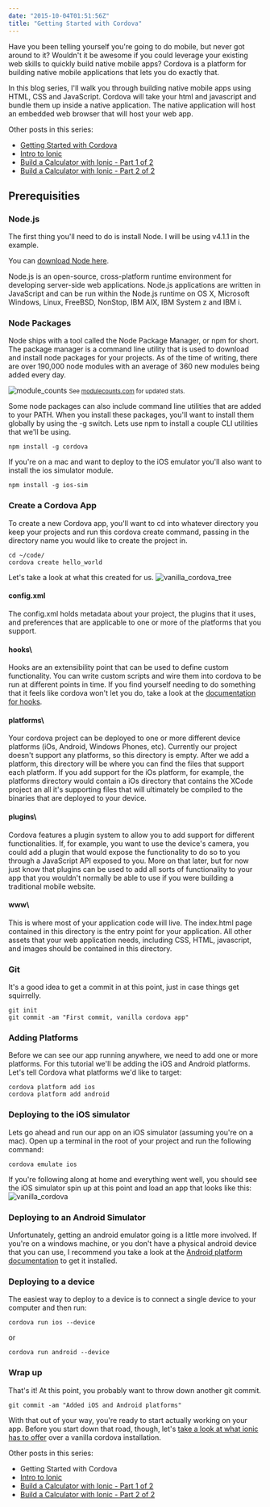 ```yaml
---
date: "2015-10-04T01:51:56Z"
title: "Getting Started with Cordova"
---
```


Have you been telling yourself you're going to do mobile, but never got around to it? Wouldn't it be awesome if you could leverage your existing web skills to quickly build native mobile apps? Cordova is a platform for building native mobile applications that lets you do exactly that.

In this blog series, I'll walk you through building native mobile apps using HTML, CSS and JavaScript. Cordova will take your html and javascript and bundle them up inside a native application.  The native application will host an embedded web browser that will host your web app.

Other posts in this series:

* [Getting Started with Cordova](/getting-started-with-cordova)
* [Intro to Ionic](/intro-to-ionic)
* [Build a Calculator with Ionic - Part 1 of 2](/build-a-calculator-with-ionic-1)
* [Build a Calculator with Ionic - Part 2 of 2](/build-a-calculator-with-ionic-2)

## Prerequisities

### Node.js

The first thing you'll need to do is install Node. I will be using v4.1.1 in the example.

You can [download Node here](https://nodejs.org/en/download/).

Node.js is an open-source, cross-platform runtime environment for developing server-side web applications. Node.js applications are written in JavaScript and can be run within the Node.js runtime on OS X, Microsoft Windows, Linux, FreeBSD, NonStop, IBM AIX, IBM System z and IBM i.

### Node Packages

Node ships with a tool called the Node Package Manager, or npm for short. The package manager is a command line utility that is used to download and install node packages for your projects. As of the time of writing, there are over 190,000 node modules with an average of 360 new modules being added every day.

![module_counts](04-1.png)
<small>See [modulecounts.com](http://www.modulecounts.com) for updated stats.</small>

Some node packages can also include command line utilities that are added to your PATH. When you install these packages, you'll want to install them globally by using the -g switch. Lets use npm to install a couple CLI utilities that we'll be using.

```shell
npm install -g cordova
```

If you're on a mac and want to deploy to the iOS emulator you'll also want to install the ios simulator module.

```shell
npm install -g ios-sim
```

### Create a Cordova App

To create a new Cordova app, you'll want to cd into whatever directory you keep your projects and run this cordova create command, passing in the directory name you would like to create the project in.

```shell
cd ~/code/
cordova create hello_world
```

Let's take a look at what this created for us.
![vanilla_cordova_tree](04-2.png)

#### config.xml

The config.xml holds metadata about your project, the plugins that it uses, and preferences that are applicable to one or more of the platforms that you support.

#### hooks\

Hooks are an extensibility point that can be used to define custom functionality.  You can write custom scripts and wire them into cordova to be run at different points in time.  If you find yourself needing to do something that it feels like cordova won't let you do, take a look at the [documentation for hooks](https://cordova.apache.org/docs/en/edge/guide_appdev_hooks_index.md.html).  

#### platforms\

Your cordova project can be deployed to one or more different device platforms (iOs, Android, Windows Phones, etc).  Currently our project doesn't support any platforms, so this directory is empty.  After we add a platform, this directory will be where you can find the files that support each platform.  If you add support for the iOs platform, for example, the platforms directory would contain a iOs directory that contains the XCode project an all it's supporting files that will ultimately be compiled to the binaries that are deployed to your device.

#### plugins\

Cordova features a plugin system to allow you to add support for different functionalities.  If, for example, you want to use the device's camera, you could add a plugin that would expose the functionality to do so to you through a JavaScript API exposed to you.  More on that later, but for now just know that plugins can be used to add all sorts of functionality to your app that you wouldn't normally be able to use if you were building a traditional mobile website.

#### www\

This is where most of your application code will live.  The index.html page contained in this directory is the entry point for your application.  All other assets that your web application needs, including CSS, HTML, javascript, and images should be contained in this directory.

### Git

It's a good idea to get a commit in at this point, just in case things get squirrelly.  

```shell
git init
git commit -am "First commit, vanilla cordova app"
```

### Adding Platforms

Before we can see our app running anywhere, we need to add one or more platforms.  For this tutorial we'll be adding the iOS and Android platforms.  Let's tell Cordova what platforms we'd like to target:

```shell
cordova platform add ios
cordova platform add android
```

### Deploying to the iOS simulator

Lets go ahead and run our app on an iOS simulator (assuming you're on a mac).  Open up a terminal in the root of your project and run the following command:

```shell
cordova emulate ios
```

If you're following along at home and everything went well, you should see the iOS simulator spin up at this point and load an app that looks like this:
![vanilla_cordova](04-3.png)

### Deploying to an Android Simulator

Unfortunately, getting an android emulator going is a little more involved.  If you're on a windows machine, or you don't have a physical android device that you can use, I recommend you take a look at the [Android platform documentation](https://cordova.apache.org/docs/en/4.0.0/guide_platforms_android_index.md.html) to get it installed.

### Deploying to a device

The easiest way to deploy to a device is to connect a single device to your computer and then run:

```shell
cordova run ios --device
```

or

```shell
cordova run android --device
```

### Wrap up

That's it!  At this point, you probably want to throw down another git commit.

```shell
git commit -am "Added iOS and Android platforms"
```

With that out of your way, you're ready to start actually working on your app.  Before you start down that road, though, let's [take a look at what ionic has to offer](/intro-to-ionic) over a vanilla cordova installation.

Other posts in this series:

* Getting Started with Cordova
* [Intro to Ionic](/intro-to-ionic)
* [Build a Calculator with Ionic - Part 1 of 2](/build-a-calculator-with-ionic-1)
* [Build a Calculator with Ionic - Part 2 of 2](/build-a-calculator-with-ionic-2)